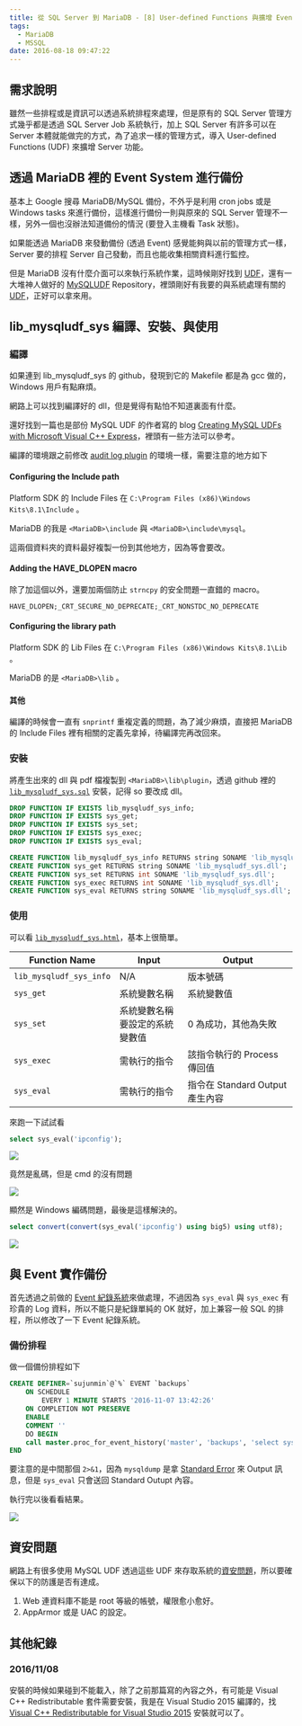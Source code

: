 ```yaml
---
title: 從 SQL Server 到 MariaDB - [8] User-defined Functions 與擴增 Event 功能
tags:
  - MariaDB
  - MSSQL
date: 2016-08-18 09:47:22
---
```


## 需求說明
雖然一些排程或是資訊可以透過系統排程來處理，但是原有的 SQL Server 管理方式幾乎都是透過 SQL Server Job 系統執行，加上 SQL Server 有許多可以在 Server 本體就能做完的方式，為了追求一樣的管理方式，導入 User-defined Functions (UDF) 來擴增 Server 功能。

## 透過 MariaDB 裡的 Event System 進行備份
基本上 Google 搜尋 MariaDB/MySQL 備份，不外乎是利用 cron jobs 或是 Windows tasks 來進行備份，這樣進行備份一則與原來的 SQL Server 管理不一樣，另外一個也沒辦法知道備份的情況 (要登入主機看 Task 狀態)。

如果能透過 MariaDB 來發動備份 (透過 Event) 感覺能夠與以前的管理方式一樣，Server 要的排程 Server 自己發動，而且也能收集相關資料進行監控。

但是 MariaDB 沒有什麼介面可以來執行系統作業，這時候剛好找到 [UDF](https://mariadb.com/kb/en/mariadb/user-defined-functions/)，還有一大堆神人做好的 [MySQLUDF](http://www.mysqludf.org/) Repository，裡頭剛好有我要的與系統處理有關的 [UDF](https://github.com/mysqludf/lib_mysqludf_sys#readme)，正好可以拿來用。

## lib_mysqludf_sys 編譯、安裝、與使用

### 編譯
如果連到 lib_mysqludf_sys 的 github，發現到它的 Makefile 都是為 gcc 做的，Windows 用戶有點麻煩。

網路上可以找到編譯好的 dll，但是覺得有點怕不知道裏面有什麼。

還好找到一篇也是部份 MySQL UDF 的作者寫的 blog [Creating MySQL UDFs with Microsoft Visual C++ Express](http://rpbouman.blogspot.tw/2007/09/creating-mysql-udfs-with-microsoft.html)，裡頭有一些方法可以參考。

編譯的環境跟之前修改 [audit log plugin](https://sujunmin.github.io/blog/2016/10/03/%E5%BE%9E%20SQL%20Server%20%E5%88%B0%20MariaDB%20-%20[6]%20Audit%20%E7%9A%84%E5%AF%A6%E4%BD%9C/) 的環境一樣，需要注意的地方如下

#### Configuring the Include path
Platform SDK 的 Include Files 在 `C:\Program Files (x86)\Windows Kits\8.1\Include` 。

MariaDB 的我是 `<MariaDB>\include` 與 `<MariaDB>\include\mysql`。

這兩個資料夾的資料最好複製一份到其他地方，因為等會要改。

#### Adding the HAVE_DLOPEN macro
除了加這個以外，還要加兩個防止 `strncpy` 的安全問題一直錯的 macro。

`HAVE_DLOPEN;_CRT_SECURE_NO_DEPRECATE;_CRT_NONSTDC_NO_DEPRECATE`

#### Configuring the library path
Platform SDK 的 Lib Files 在 `C:\Program Files (x86)\Windows Kits\8.1\Lib` 。

MariaDB 的是 `<MariaDB>\lib` 。

#### 其他
編譯的時候會一直有 `snprintf` 重複定義的問題，為了減少麻煩，直接把 MariaDB 的 Include Files 裡有相關的定義先拿掉，待編譯完再改回來。

### 安裝
將產生出來的 dll 與 pdf 檔複製到 `<MariaDB>\lib\plugin`，透過 github 裡的 [`lib_mysqludf_sys.sql`](https://github.com/mysqludf/lib_mysqludf_sys/blob/master/lib_mysqludf_sys.sql) 安裝，記得 so 要改成 dll。

```sql
DROP FUNCTION IF EXISTS lib_mysqludf_sys_info;
DROP FUNCTION IF EXISTS sys_get;
DROP FUNCTION IF EXISTS sys_set;
DROP FUNCTION IF EXISTS sys_exec;
DROP FUNCTION IF EXISTS sys_eval;

CREATE FUNCTION lib_mysqludf_sys_info RETURNS string SONAME 'lib_mysqludf_sys.dll';
CREATE FUNCTION sys_get RETURNS string SONAME 'lib_mysqludf_sys.dll';
CREATE FUNCTION sys_set RETURNS int SONAME 'lib_mysqludf_sys.dll';
CREATE FUNCTION sys_exec RETURNS int SONAME 'lib_mysqludf_sys.dll';
CREATE FUNCTION sys_eval RETURNS string SONAME 'lib_mysqludf_sys.dll';
```

### 使用
可以看 [`lib_mysqludf_sys.html`](https://github.com/mysqludf/lib_mysqludf_sys/blob/master/lib_mysqludf_sys.html)，基本上很簡單。

|Function Name| Input | Output|
|-------------|-------|-------|
|`lib_mysqludf_sys_info`| N/A| 版本號碼|
|`sys_get`|系統變數名稱|系統變數值|
|`sys_set`|系統變數名稱<br /> 要設定的系統變數值 |0 為成功，其他為失敗|
|`sys_exec`|需執行的指令|該指令執行的 Process 傳回值|
|`sys_eval`|需執行的指令|指令在 Standard Output 產生內容|

來跑一下試試看

```sql
select sys_eval('ipconfig');
```

<img src=https://raw.githubusercontent.com/sujunmin/sujunmin.github.com/master/test/lib_mysqludf_sys_01.png />

竟然是亂碼，但是 cmd 的沒有問題

<img src=https://raw.githubusercontent.com/sujunmin/sujunmin.github.com/master/test/lib_mysqludf_sys_02.png />

顯然是 Windows 編碼問題，最後是這樣解決的。

```sql
select convert(convert(sys_eval('ipconfig') using big5) using utf8);
```

<img src=https://raw.githubusercontent.com/sujunmin/sujunmin.github.com/master/test/lib_mysqludf_sys_03.png />

## 與 Event 實作備份

首先透過之前做的 [Event 紀錄系統](https://sujunmin.github.io/blog/2016/09/10/%E5%BE%9E%20SQL%20Server%20%E5%88%B0%20MariaDB%20-%20[4]%20SQL%20Agent%20%E8%88%87%20MariaDB%20Event/)來做處理，不過因為 `sys_eval` 與 `sys_exec` 有珍貴的 Log 資料，所以不能只是紀錄單純的 OK 就好，加上兼容一般 SQL 的排程，所以修改了一下 Event 紀錄系統。

### 備份排程
做一個備份排程如下

```sql
CREATE DEFINER=`sujunmin`@`%` EVENT `backups`
	ON SCHEDULE
		EVERY 1 MINUTE STARTS '2016-11-07 13:42:26'
	ON COMPLETION NOT PRESERVE
	ENABLE
	COMMENT ''
	DO BEGIN
    call master.proc_for_event_history('master', 'backups', 'select sys_eval(\'"E://MariaDB 10.1//bin//mysqldump.exe" -u sujunmin -pabcdef@12345 --master-data --verbose --all-databases --events --routines --gtid 2>&1 > E://backup//all_db.sql\') into @outv;');
END
```

要注意的是中間那個 `2>&1`，因為 `mysqldump` 是拿 [Standard Error](http://dba.stackexchange.com/questions/14305/how-to-log-verbose-output-from-mysqldump) 來 Output 訊息，但是 `sys_eval` 只會送回 Standard Outupt 內容。

執行完以後看看結果。

<img src=https://raw.githubusercontent.com/sujunmin/sujunmin.github.com/master/test/lib_mysqludf_sys_04.png />

## 資安問題

網路上有很多使用 MySQL UDF 透過這些 UDF 來存取系統的[資安問題](https://securitypentester.ninja/mysql-udf-injection/)，所以要確保以下的防護是否有達成。

1. Web 連資料庫不能是 root 等級的帳號，權限愈小愈好。
2. AppArmor 或是 UAC 的設定。

## 其他紀錄

### 2016/11/08
安裝的時候如果碰到不能載入，除了之前那篇寫的內容之外，有可能是 Visual C++ Redistributable 套件需要安裝，我是在 Visual Studio 2015 編譯的，找 [Visual C++ Redistributable for Visual Studio 2015](https://www.microsoft.com/en-us/download/details.aspx?id=48145) 安裝就可以了。
